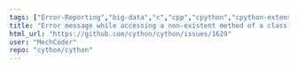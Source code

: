 ```yaml
---
tags: ["Error-Reporting","big-data","c","cpp","cpython","cpython-extensions","cython","enhancement","help-wanted","performance","python"]
title: "Error message while accessing a non-existent method of a class without gil can be improved."
html_url: "https://github.com/cython/cython/issues/1629"
user: "MechCoder"
repo: "cython/cython"
---
```


